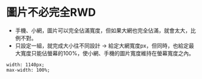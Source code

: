 # 圖片不必完全RWD
- 手機、小網，圖片可以完全佔滿寬度，但如果大網也完全佔滿，就會太大，比例不對。
- 只設定一組，就完成大小往不同設計 -> 給定大網寬度px，但同時，也給定最大寬度只能佔螢幕的100%，使小網、手機的圖片寬度維持在螢幕寬度之內。
```
width: 1140px;
max-width: 100%;
```
